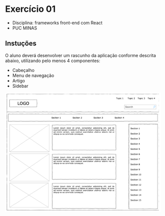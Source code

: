 # Exercício 01

- Disciplina: frameworks front-end com React
- PUC MINAS

## Instuções

O aluno deverá desenvolver um rascunho da aplicação conforme descrita abaixo, utilizando pelo menos 4 componentes:

- Cabeçalho
- Menu de navegação
- Artigo
- Sidebar

![Rascunho da aplicação](./public/rascunho.png)
